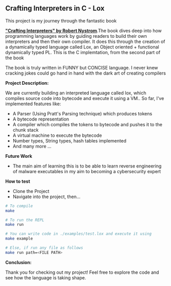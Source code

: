 ## Crafting Interpreters in C - Lox 

This project is my journey through the fantastic book

**["Crafting Interpreters" by Robert Nystrom](https://craftinginterpreters.com/)**.The book dives deep into how programming languages work by guiding readers to build their own interpreters and then their own compiler. It does this through the creation of a dynamically typed language called Lox, an Object oriented + functional dynamically typed PL. This is the C implemtation, from the second part of the book

The book is truly written in FUNNY but CONCISE language. I never knew cracking jokes could go hand in hand with the dark art of creating compilers

**Project Description:**

We are currently building an interpreted language called lox, which compiles source code into bytecode and execute it using a VM.. So far, I've implemented features like:

* A Parser (Using Pratt's Parsing technique) which produces tokens
* A bytecode representation
* A compiler which compiles the tokens to bytecode and pushes it to the chunk stack 
* A virtual machine to execute the bytecode
* Number types, String types, hash tables implemented
* And many more ...

**Future Work**

* The main aim of learning this is to be able to learn reverse engineering of malware executables in my aim to becoming a cybersecurity expert

**How to test**

* Clone the Project
* Navigate into the project, then... 
```bash
# To compile 
make 

# To run the REPL
make run

# You can write code in ./examples/test.lox and execute it using 
make example

# Else, if run any file as follows
make run path=<FILE PATH>   

```

**Conclusion:**

Thank you for checking out my project! Feel free to explore the code and see how the language is taking shape.

